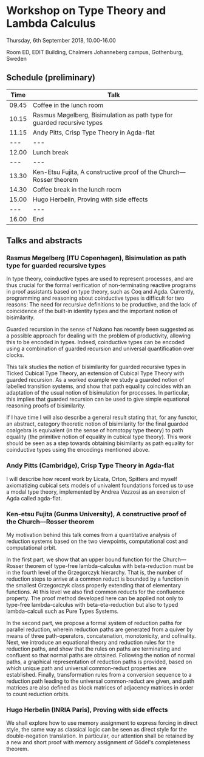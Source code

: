 # Workshop on Type Theory and Lambda Calculus

Thursday, 6th September 2018, 10.00-16.00

Room ED, EDIT Building, Chalmers Johanneberg campus, Gothenburg, Sweden

## Schedule (preliminary)

| Time | Talk |
| --- | --- |
| 09.45 | Coffee in the lunch room |
| 10.15 | Rasmus Møgelberg, Bisimulation as path type for guarded recursive types |
| 11.15 | Andy Pitts, Crisp Type Theory in Agda-flat |
| --- | --- |
| 12.00 | Lunch break |
| --- | --- |
| 13.30 | Ken-Etsu Fujita, A constructive proof of the Church—Rosser theorem |
| 14.30 | Coffee break in the lunch room |
| 15.00 | Hugo Herbelin, Proving with side effects |
| --- | --- |
| 16.00 | End |

## Talks and abstracts

### Rasmus Møgelberg (ITU Copenhagen), Bisimulation as path type for guarded recursive types

In type theory, coinductive types are used to represent processes, 
and are thus crucial for the formal verification of non-terminating 
reactive programs in proof assistants based on type theory, such 
as Coq and Agda. Currently, programming and reasoning about 
coinductive types is difficult for two reasons: The
need for recursive definitions to be productive, and the lack of 
coincidence of the built-in identity types and the important notion 
of bisimilarity. 

Guarded recursion in the sense of Nakano has recently been 
suggested as a possible approach for dealing with the problem of 
productivity, allowing this to be encoded in types. Indeed, 
coinductive types can be encoded using a combination of guarded
recursion and universal quantification over clocks. 

This talk studies the notion of bisimilarity for guarded recursive types 
in Ticked Cubical Type Theory,
an extension of Cubical Type Theory with guarded recursion. 
As a worked example we study a guarded
notion of labelled transition systems, and show that path equality coincides 
with an adaptation of the usual notion 
of bisimulation for processes. In particular, this implies that guarded recursion
can be used to give simple equational reasoning proofs of 
bisimilarity.

If I have time I will also describe a general result stating that, 
for any functor, an abstract, category theoretic 
notion of bisimilarity for the final guarded coalgebra 
is equivalent (in the sense of homotopy type theory)
to path equality (the primitive notion of equality in cubical type 
theory). This work should be seen as a step towards obtaining 
bisimilarity as path equality for coinductive types using the 
encodings mentioned above.

### Andy Pitts (Cambridge), Crisp Type Theory in Agda-flat

I will describe how recent work by Licata, Orton, Spitters
and myself axiomatizing cubical sets models of univalent foundations
forced us to use a modal type theory, implemented by Andrea Vezzosi as
an exension of Agda called agda-flat.

### Ken-etsu Fujita (Gunma University), A constructive proof of the Church—Rosser theorem

My motivation behind this talk comes from a quantitative analysis of
reduction systems
based on the two viewpoints, computational cost and computational orbit.

In the first part, we show that an upper bound function for the
Church—Rosser theorem
of type-free lambda-calculus with beta-reduction must be in the fourth
level of the
Grzegorczyk hierarchy. That is, the number of reduction steps to arrive
at a common
reduct is bounded by a function in the smallest Grzegorczyk class
properly extending
that of elementary functions. At this level we also find common reducts
for the confluence
property. The proof method developed here can be applied not only to
type-free lambda-calculus
with beta-eta-reduction but also to typed lambda-calculi such as Pure
Types Systems.

In the second part, we propose a formal system of reduction paths for
parallel reduction,
wherein reduction paths are generated from a quiver by means of three
path-operators,
concatenation, monotonicity, and cofinality. Next, we introduce an
equational theory
and reduction rules for the reduction paths, and show that the rules on
paths are
terminating and confluent so that normal paths are obtained. Following
the notion of
normal paths, a graphical representation of reduction paths is provided,
based on which
unique path and universal common-reduct properties are established.
Finally, transformation
rules from a conversion sequence to a reduction path leading to the
universal common-reduct
are given, and path matrices are also defined as block matrices of
adjacency matrices in
order to count reduction orbits.

### Hugo Herbelin (INRIA Paris), Proving with side effects

We shall explore how to use memory assignment to express forcing in
direct style, the same way as classical logic can be seen as direct
style for the double-negation translation. In particular, our
attention shall be retained by a new and short proof with memory
assignment of Gödel's completeness theorem.



